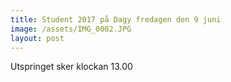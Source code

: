 ```yaml
---
title: Student 2017 på Dagy fredagen den 9 juni
image: /assets/IMG_0002.JPG
layout: post
---
```

Utspringet sker klockan 13.00
